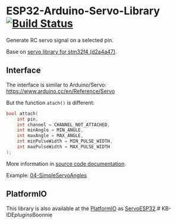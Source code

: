 # ESP32-Arduino-Servo-Library [![Build Status](https://travis-ci.org/RoboticsBrno/ESP32-Arduino-Servo-Library.svg?branch=master)](https://travis-ci.org/RoboticsBrno/ESP32-Arduino-Servo-Library)

Generate RC servo signal on a selected pin.

Base on [servo library for stm32f4 (d2a4a47)](https://github.com/arduino-libraries/Servo/blob/master/src/stm32f4/ServoTimers.h).

## Interface

The interface is similar to Arduino/Servo: https://www.arduino.cc/en/Reference/Servo

But the function `atach()` is different:

```c
bool attach(
    int pin,
    int channel = CHANNEL_NOT_ATTACHED,
    int minAngle = MIN_ANGLE,
    int maxAngle = MAX_ANGLE,
    int minPulseWidth = MIN_PULSE_WIDTH,
    int maxPulseWidth = MAX_PULSE_WIDTH
);
```

More information in [source code documentation](https://github.com/RoboticsBrno/ESP32-Arduino-Servo-Library/blob/master/src/Servo.h#L73).

Example: [04-SimpleServoAngles](examples/04-SimpleServoAngles/04-SimpleServoAngles.ino)

## PlatformIO

This library is also available at the [PlatformIO](https://platformio.org) as [ServoESP32](http://platformio.org/lib/show/1739/ServoESP32).#   K B - I D E _ p l u g i n s _ B o o n n i e  
 